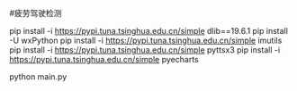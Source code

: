#疲劳驾驶检测


pip install -i https://pypi.tuna.tsinghua.edu.cn/simple dlib==19.6.1
pip install -U wxPython
pip install -i https://pypi.tuna.tsinghua.edu.cn/simple imutils
pip install -i https://pypi.tuna.tsinghua.edu.cn/simple pyttsx3
pip install -i https://pypi.tuna.tsinghua.edu.cn/simple pyecharts

python main.py 
